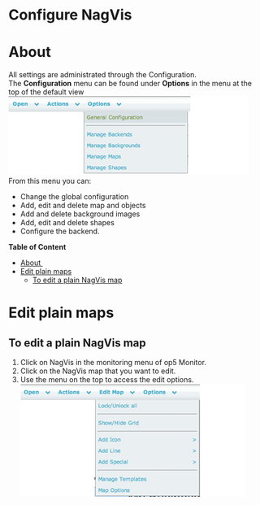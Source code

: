 # Configure NagVis

# About 

All settings are administrated through the Configuration. The **Configuration** menu can be found under **Options** in the menu at the top of the default view
![](attachments/16482341/16678966.png)
From this menu you can:

-   Change the global configuration
-   Add, edit and delete map and objects
-   Add and delete background images
-   Add, edit and delete shapes
-   Configure the backend.

**Table of Content**

-   [About ](#ConfigureNagVis-About)
-   [Edit plain maps](#ConfigureNagVis-Editplainmaps)
    -   [To edit a plain NagVis map](#ConfigureNagVis-ToeditaplainNagVismap)

# Edit plain maps

## To edit a plain NagVis map

1.  Click on NagVis in the monitoring menu of op5 Monitor.
2.  Click on the NagVis map that you want to edit.
3.  Use the menu on the top to access the edit options.
    ![](attachments/16482341/16678963.png)

 

 

